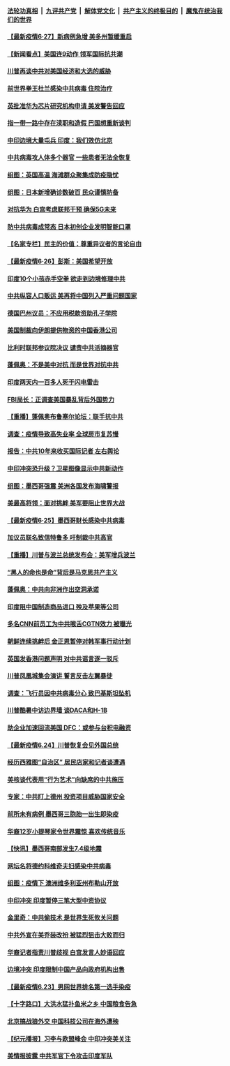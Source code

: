 ####  [法轮功真相](../../../../basic/blob/master/README.md?t=06272002) &nbsp;|&nbsp; [九评共产党](../../../../9ping.md/blob/master/README.md?t=06272002) &nbsp;|&nbsp; [解体党文化](../../../../jtdwh.md/blob/master/README.md?t=06272002)  &nbsp;|&nbsp; [共产主义的终极目的](../../../../gczydzjmd.md/blob/master/README.md?t=06272002) &nbsp;|&nbsp; [魔鬼在统治我们的世界](../../../../mgztzwmdsj.md/blob/master/README.md?t=06272002) 

#### [【最新疫情6·27】新病例急增 美多州暂缓重启](../pages/nsc418/n12215389.md?t=06272002) 

#### [【新闻看点】美国连9动作 领军国际抗共潮](../pages/nsc418/n12215121.md?t=06272002) 

#### [川普再谈中共对美国经济和大选的威胁](../pages/nsc418/n12214917.md?t=06272002) 

#### [前世界拳王杜兰感染中共病毒 住院治疗](../pages/nsc418/n12214771.md?t=06272002) 

#### [英批准华为芯片研究机构申请 美发警告回应](../pages/nsc418/n12214643.md?t=06272002) 

#### [指一带一路中存在渎职和造假 巴国想重新谈判](../pages/nsc418/n12214599.md?t=06272002) 

#### [中印边境大量屯兵 印度：我们效仿北京](../pages/nsc418/n12214491.md?t=06272002) 

#### [中共病毒攻人体多个器官 一些患者无法全恢复](../pages/nsc418/n12214393.md?t=06272002) 

#### [组图：英国高温 海滩群众聚集成防疫隐忧](../pages/nsc418/n12213831.md?t=06272002) 

#### [组图：日本新增确诊数破百 民众谨慎防备](../pages/nsc418/n12214024.md?t=06272002) 

#### [对抗华为 白宫考虑联邦干预 确保5G未来](../pages/nsc418/n12214112.md?t=06272002) 

#### [防中共病毒成常态 日本初创企业发明智能口罩](../pages/nsc418/n12214107.md?t=06272002) 

#### [【名家专栏】民主的价值：尊重异议者的言论自由](../pages/nsc418/n12204163.md?t=06272002) 

#### [【最新疫情6·26】彭斯：美国希望开放](../pages/nsc418/n12213008.md?t=06272002) 

#### [印度10个小孩赤手空拳 欲走到边境修理中共](../pages/nsc418/n12213595.md?t=06272002) 

#### [中共纵容人口贩运 美再将中国列入严重问题国家](../pages/nsc418/n12213491.md?t=06272002) 

#### [德国巴州议员：不应用税款资助孔子学院](../pages/nsc418/n12213025.md?t=06272002) 

#### [美国制裁向伊朗提供物资的中国香港公司](../pages/nsc418/n12212790.md?t=06272002) 

#### [比利时联邦参议院决议 谴责中共活摘器官](../pages/nsc418/n12212777.md?t=06272002) 

#### [蓬佩奥：不是美中对抗 而是世界对抗中共](../pages/nsc418/n12212375.md?t=06272002) 

#### [印度两天内一百多人死于闪电雷击](../pages/nsc418/n12212509.md?t=06272002) 

#### [FBI局长：正调查美国暴乱背后外国势力](../pages/nsc418/n12212191.md?t=06272002) 

#### [【重播】蓬佩奥布鲁塞尔论坛：联手抗中共](../pages/nsc418/n12211937.md?t=06272002) 

#### [调查：疫情导致高失业率 全球房市复苏慢](../pages/nsc418/n12211645.md?t=06272002) 

#### [报告：中共10年来收买国际记者 左右舆论](../pages/nsc418/n12211954.md?t=06272002) 

#### [中印冲突恐升级？卫星图像显示中共新动作](../pages/nsc418/n12211793.md?t=06272002) 

#### [组图：墨西哥强震 美洲各国发布海啸警报](../pages/nsc418/n12208966.md?t=06272002) 

#### [美最高将领：面对挑衅 美军要阻止世界大战](../pages/nsc418/n12211458.md?t=06272002) 

#### [【最新疫情6·25】墨西哥财长感染中共病毒](../pages/nsc418/n12210649.md?t=06272002) 

#### [加议员联名致信特鲁多 吁制裁中共高官](../pages/nsc418/n12211291.md?t=06272002) 

#### [【重播】川普与波兰总统发布会：美军增兵波兰](../pages/nsc418/n12209733.md?t=06272002) 

#### [“黑人的命也是命”背后是马克思共产主义](../pages/nsc418/n12210133.md?t=06272002) 

#### [蓬佩奥：中共向非洲作出空洞承诺](../pages/nsc418/n12210177.md?t=06272002) 

#### [印度阻中国制造商品进口 殃及苹果等公司](../pages/nsc418/n12210101.md?t=06272002) 

#### [多名CNN前员工为中共喉舌CGTN效力 被曝光](../pages/nsc418/n12209805.md?t=06272002) 

#### [朝鲜连续挑衅后 金正恩暂停对韩军事行动计划](../pages/nsc418/n12209751.md?t=06272002) 

#### [英国发香港问题声明 对中共谣言逐一驳斥](../pages/nsc418/n12209623.md?t=06272002) 

#### [川普凤凰城集会演讲 誓言反击左翼暴徒](../pages/nsc418/n12209582.md?t=06272002) 

#### [调查：飞行员因中共病毒分心 致巴基斯坦坠机](../pages/nsc418/n12209346.md?t=06272002) 

#### [川普酷暑中访边界墙 谈DACA和H-1B](../pages/nsc418/n12209551.md?t=06272002) 

#### [助企业加速回流美国 DFC：或参与台积电融资](../pages/nsc418/n12209064.md?t=06272002) 

#### [【最新疫情6.24】川普恢复会见外国总统](../pages/nsc418/n12207866.md?t=06272002) 

#### [经历西雅图“自治区” 居民店家和记者谈遭遇](../pages/nsc418/n12208062.md?t=06272002) 

#### [美核谈代表用“行为艺术”向缺席的中共施压](../pages/nsc418/n12207347.md?t=06272002) 

#### [专家：中共盯上德州 投资项目威胁国家安全](../pages/nsc418/n12207441.md?t=06272002) 

#### [前所未有病例 墨西哥三胞胎一出生即染疫](../pages/nsc418/n12207459.md?t=06272002) 

#### [华裔12岁小提琴家令世界震惊 喜欢传统音乐](../pages/nsc418/n12207095.md?t=06272002) 

#### [【快讯】墨西哥南部发生7.4级地震](../pages/nsc418/n12207367.md?t=06272002) 

#### [网坛名将德约科维奇夫妇感染中共病毒](../pages/nsc418/n12207201.md?t=06272002) 

#### [组图：疫情下 澳洲维多利亚州布勒山开放](../pages/nsc418/n12206541.md?t=06272002) 

#### [中印冲突 印度暂停三笔大型中资协议](../pages/nsc418/n12207208.md?t=06272002) 

#### [金里奇：中共偷技术 是世界生死攸关问题](../pages/nsc418/n12207082.md?t=06272002) 

#### [中共外宣在美乔装改扮 被猛烈狙击大败而归](../pages/nsc418/n12207048.md?t=06272002) 

#### [华裔记者指责川普歧视 白宫发言人妙语回应](../pages/nsc418/n12206915.md?t=06272002) 

#### [边境冲突 印度限制中国产品向政府机构出售](../pages/nsc418/n12206708.md?t=06272002) 

#### [【最新疫情6.23】男网世界排名第一选手染疫](../pages/nsc418/n12205436.md?t=06272002) 

#### [【十字路口】大洪水猛扑鱼米之乡 中国粮食告急](../pages/nsc418/n12205567.md?t=06272002) 

#### [北京搞战狼外交 中国科技公司在海外遭殃](../pages/nsc418/n12204846.md?t=06272002) 

#### [【纪元播报】习李与欧盟峰会 中印冲突美关注](../pages/nsc418/n12205264.md?t=06272002) 

#### [美情报披露 中共军官下令攻击印度军队](../pages/nsc418/n12205206.md?t=06272002) 

